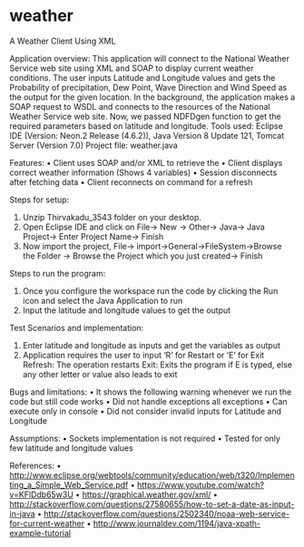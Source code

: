 # weather

A Weather Client Using XML

Application overview:
This application will connect to the National Weather Service web site using XML and SOAP to display current weather conditions. The user inputs Latitude and Longitude values and gets the Probability of precipitation, Dew Point, Wave Direction and Wind Speed as the output for the given location. In the background, the application makes a SOAP request to WSDL and connects to the resources of the National Weather Service web site. Now, we passed NDFDgen function to get the required parameters based on latitude and longitude. 
Tools used: Eclipse IDE (Version: Neon.2 Release (4.6.2)), Java Version 8 Update 121, Tomcat Server (Version 7.0)
Project file: weather.java

Features:
•	Client uses SOAP and/or XML to retrieve the
•	Client displays correct weather information (Shows 4 variables)
•	Session disconnects after fetching data
•	Client reconnects on command for a refresh

Steps for setup:
1.	Unzip Thirvakadu_3543 folder on your desktop. 
2.	Open Eclipse IDE and click on File-> New -> Other-> Java-> Java Project-> Enter Project Name-> Finish
3.	Now import the project, File-> import->General->FileSystem->Browse the Folder -> Browse the Project which you just created-> Finish

Steps to run the program:
1.	Once you configure the workspace run the code by clicking the Run icon and select the Java Application to run 
2.	Input the latitude and longitude values to get the output
 
Test Scenarios and implementation:
1.	Enter latitude and longitude as inputs and get the variables as output 
2.	Application requires the user to input ‘R’ for Restart or ‘E’ for Exit
Refresh: The operation restarts
Exit: Exits the program if E is typed, else any other letter or value also leads to exit 
 
Bugs and limitations: 
•	It shows the following warning whenever we run the code but still code works 
•	Did not handle exceptions all exceptions
•	Can execute only in console
•	Did not consider invalid inputs for Latitude and Longitude

Assumptions: 
•	Sockets implementation is not required
•	Tested for only few latitude and longitude values

References:
•	http://www.eclipse.org/webtools/community/education/web/t320/Implementing_a_Simple_Web_Service.pdf
•	https://www.youtube.com/watch?v=KFlDdb65w3U
•	https://graphical.weather.gov/xml/
•	http://stackoverflow.com/questions/27580655/how-to-set-a-date-as-input-in-java
•	http://stackoverflow.com/questions/2502340/noaa-web-service-for-current-weather	
•	http://www.journaldev.com/1194/java-xpath-example-tutorial
